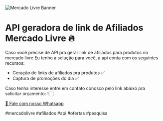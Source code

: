 ![Mercado Livre Banner](https://tm.ibxk.com.br/2025/01/27/27104939436097.jpg)

# API geradora de link de Afiliados Mercado Livre 🔥

Caso você precise de API pra gerar link de afiliados para produtos no mercado livre
Eu tenho a solução para você, a api conta com os seguintes recursos:

- Geração de links de afiliados pra produtos ✅
- Captura de promoções do dia ✅

Caso tenha interesse entre em contato conosco pelo link abaixo pra solicitar orçamento: 👇🏻

[📲 Fale com nosso Whatsapp](https://bit.ly/ml-api-afiliados)

#mercadolivre #afiliados #api #ofertas #pesquisa 
